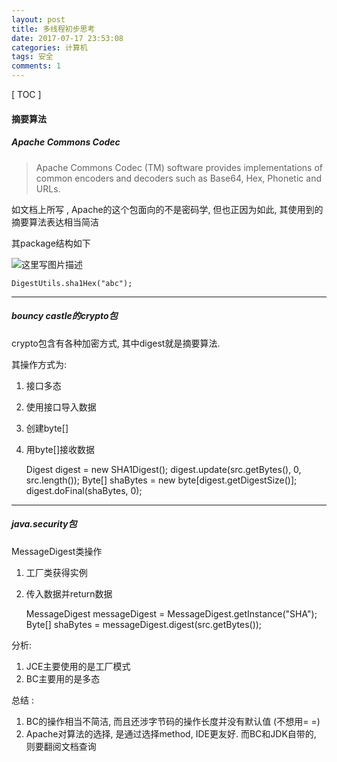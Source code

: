 ```yaml
---
layout: post
title: 多线程初步思考
date: 2017-07-17 23:53:08
categories: 计算机
tags: 安全 
comments: 1
---
```



[ TOC ]


#### **摘要算法**


#####  **Apache Commons Codec**


>Apache Commons Codec (TM) software provides implementations of common encoders and decoders such as Base64, Hex, Phonetic and URLs.

如文档上所写 , Apache的这个包面向的不是密码学, 但也正因为如此, 其使用到的摘要算法表达相当简洁

其package结构如下  

![这里写图片描述](http://img.blog.csdn.net/20170717234551755?watermark/2/text/aHR0cDovL2Jsb2cuY3Nkbi5uZXQvdTAxNDA0MTIyNw==/font/5a6L5L2T/fontsize/400/fill/I0JBQkFCMA==/dissolve/70/gravity/SouthEast)

    DigestUtils.sha1Hex("abc");

----
##### **bouncy castle的crypto包**

crypto包含有各种加密方式, 其中digest就是摘要算法.  

其操作方式为:  
1. 接口多态
2. 使用接口导入数据
3. 创建byte[]
4. 用byte[]接收数据

    Digest digest = new SHA1Digest();
    digest.update(src.getBytes(), 0, src.length());
    Byte[] shaBytes = new byte[digest.getDigestSize()];
    digest.doFinal(shaBytes, 0);

----
##### **java.security包**

MessageDigest类操作
1. 工厂类获得实例
2. 传入数据并return数据

     MessageDigest messageDigest = MessageDigest.getInstance("SHA");
	 Byte[] shaBytes = messageDigest.digest(src.getBytes());
	


分析:  
1. JCE主要使用的是工厂模式
2. BC主要用的是多态


总结 :  
1. BC的操作相当不简洁, 而且还涉字节码的操作长度并没有默认值 (不想用= =)
2.  Apache对算法的选择, 是通过选择method, IDE更友好. 而BC和JDK自带的, 则要翻阅文档查询




